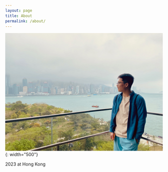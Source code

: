 ```yaml
---
layout: page
title: About
permalink: /about/
---
```


![2023 at Hong Kong](/assets/2023-at-hong-kong.jpeg){: width="500"}

2023 at Hong Kong
